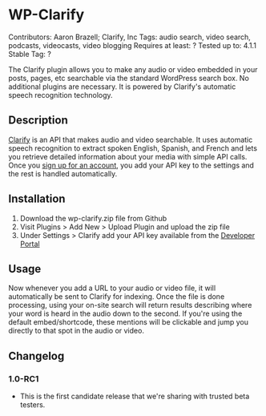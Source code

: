 # WP-Clarify

Contributors:       Aaron Brazell; Clarify, Inc
Tags:               audio search, video search, podcasts, videocasts, video blogging
Requires at least:  ?
Tested up to:       4.1.1
Stable Tag:         ?

The Clarify plugin allows you to make any audio or video embedded in your posts, pages, etc searchable via the standard WordPress search box. No additional plugins are necessary. It is powered by Clarify's automatic speech recognition technology.

## Description

[Clarify](http://Clarify.io) is an API that makes audio and video searchable. It uses automatic speech recognition to extract spoken English, Spanish, and French and lets you retrieve detailed information about your media with simple API calls. Once you [sign up for an account](https://developer.clarify.io/accounts/signup/), you add your API key to the settings and the rest is handled automatically.

## Installation

1. Download the wp-clarify.zip file from Github
1. Visit Plugins > Add New > Upload Plugin and upload the zip file
1. Under Settings > Clarify add your API key available from the [Developer Portal](https://developer.clarify.io/apps/list/)

## Usage

Now whenever you add a URL to your audio or video file, it will automatically be sent to Clarify for indexing. Once the file is done processing, using your on-site search will return results describing where your word is heard in the audio down to the second. If you're using the default embed/shortcode, these mentions will be clickable and jump you directly to that spot in the audio or video.

## Changelog

### 1.0-RC1
*  This is the first candidate release that we're sharing with trusted beta testers.